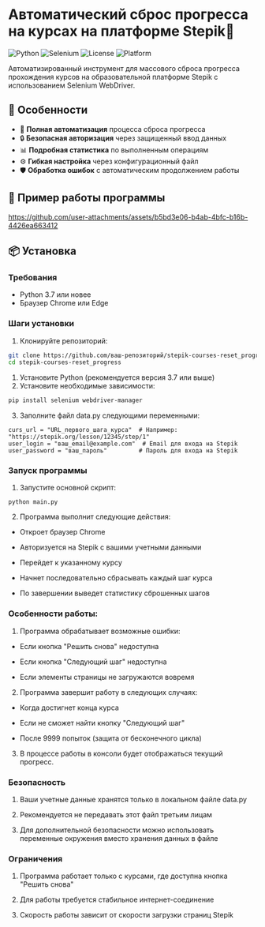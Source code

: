 # Автоматический сброс прогресса на курсах на платформе Stepik🔄

![Python](https://img.shields.io/badge/Python-3.7%2B-blue?logo=python)
![Selenium](https://img.shields.io/badge/Selenium-4.0%2B-orange?logo=selenium)
![License](https://img.shields.io/badge/License-MIT-green)
![Platform](https://img.shields.io/badge/Platform-Stepik-lightgrey)

Автоматизированный инструмент для массового сброса прогресса прохождения курсов на образовательной платформе Stepik с использованием Selenium WebDriver.

## 🌟 Особенности

- 🚀 **Полная автоматизация** процесса сброса прогресса
- 🔒 **Безопасная авторизация** через защищенный ввод данных
- 📊 **Подробная статистика** по выполненным операциям
- ⚙️ **Гибкая настройка** через конфигурационный файл
- 🛡 **Обработка ошибок** с автоматическим продолжением работы

## 🎥 Пример работы программы





https://github.com/user-attachments/assets/b5bd3e06-b4ab-4bfc-b16b-4426ea663412




## 📦 Установка

### Требования
- Python 3.7 или новее
- Браузер Chrome или Edge

### Шаги установки
1. Клонируйте репозиторий:
```bash
git clone https://github.com/ваш-репозиторий/stepik-courses-reset_progress
cd stepik-courses-reset_progress
```
1. Установите Python (рекомендуется версия 3.7 или выше)
2. Установите необходимые зависимости:
```bash
pip install selenium webdriver-manager
```
3. Заполните файл data.py следующими переменными:
```
curs_url = "URL_первого_шага_курса"  # Например: "https://stepik.org/lesson/12345/step/1"
user_login = "ваш_email@example.com"  # Email для входа на Stepik
user_password = "ваш_пароль"         # Пароль для входа на Stepik
```
### Запуск программы
1. Запустите основной скрипт:
```
python main.py
```
2. Программа выполнит следующие действия:
- Откроет браузер Chrome

- Авторизуется на Stepik с вашими учетными данными

- Перейдет к указанному курсу

- Начнет последовательно сбрасывать каждый шаг курса

- По завершении выведет статистику сброшенных шагов
### Особенности работы:
1. Программа обрабатывает возможные ошибки:
- Если кнопка "Решить снова" недоступна

- Если кнопка "Следующий шаг" недоступна

- Если элементы страницы не загружаются вовремя
2. Программа завершит работу в следующих случаях:
- Когда достигнет конца курса

- Если не сможет найти кнопку "Следующий шаг"

- После 9999 попыток (защита от бесконечного цикла)
3. В процессе работы в консоли будет отображаться текущий прогресс.
### Безопасность
1. Ваши учетные данные хранятся только в локальном файле data.py

2. Рекомендуется не передавать этот файл третьим лицам

3. Для дополнительной безопасности можно использовать переменные окружения вместо хранения данных в файле
### Ограничения
1. Программа работает только с курсами, где доступна кнопка "Решить снова"

2. Для работы требуется стабильное интернет-соединение

3. Скорость работы зависит от скорости загрузки страниц Stepik
